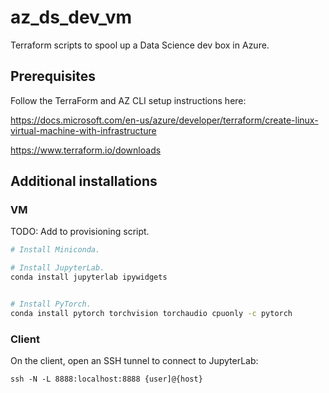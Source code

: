# az_ds_dev_vm

Terraform scripts to spool up a Data Science dev box in Azure.

## Prerequisites

Follow the TerraForm and AZ CLI setup instructions here: 

https://docs.microsoft.com/en-us/azure/developer/terraform/create-linux-virtual-machine-with-infrastructure

https://www.terraform.io/downloads

## Additional installations

### VM
TODO: Add to provisioning script.

```bash
# Install Miniconda.

# Install JupyterLab.
conda install jupyterlab ipywidgets


# Install PyTorch.
conda install pytorch torchvision torchaudio cpuonly -c pytorch
```

### Client
On the client, open an SSH tunnel to connect to JupyterLab:

```
ssh -N -L 8888:localhost:8888 {user]@{host}
```

